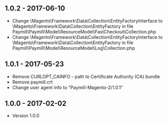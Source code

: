## 1.0.2 - 2017-06-10

* Change \Magento\Framework\Data\Collection\EntityFactoryInterface to \Magento\Framework\Data\Collection\EntityFactory in file Paymill\Paymill\Model\ResourceModel\FastCheckout\Collection.php
* Change \Magento\Framework\Data\Collection\EntityFactoryInterface to \Magento\Framework\Data\Collection\EntityFactory in file Paymill\Paymill\Model\ResourceModel\Log\Collection.php

## 1.0.1 - 2017-05-23

* Remove CURLOPT_CAINFO - path to Certificate Authority (CA) bundle
* Remove paymill.crt
* Change user agent info to "Paymill-Magento-2/1.0.1"

## 1.0.0 - 2017-02-02

* Version 1.0.0
